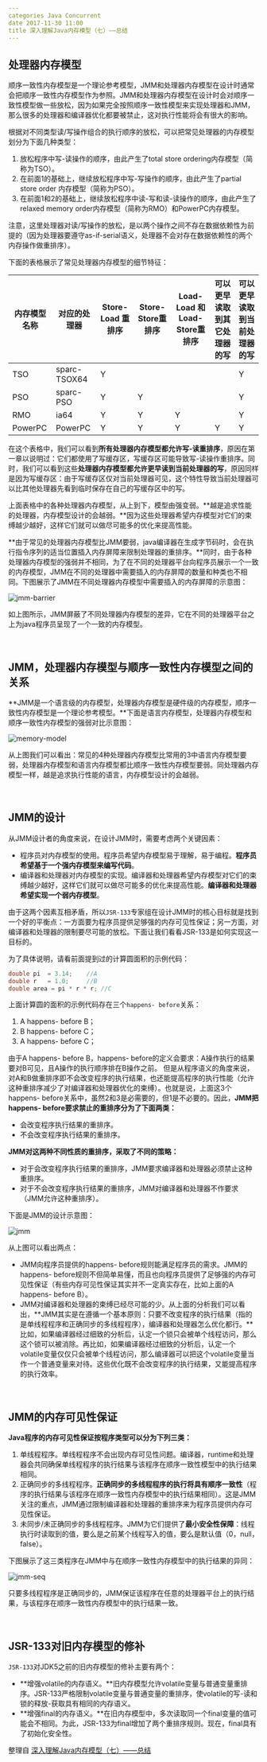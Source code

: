 ```yaml
---
categories Java Concurrent
date 2017-11-30 11:00
title 深入理解Java内存模型（七）——总结
---
```


## 处理器内存模型

顺序一致性内存模型是一个理论参考模型，JMM和处理器内存模型在设计时通常会把顺序一致性内存模型作为参照。JMM和处理器内存模型在设计时会对顺序一致性模型做一些放松，因为如果完全按照顺序一致性模型来实现处理器和JMM，那么很多的处理器和编译器优化都要被禁止，这对执行性能将会有很大的影响。

<!-- more -->

根据对不同类型读/写操作组合的执行顺序的放松，可以把常见处理器的内存模型划分为下面几种类型：

1. 放松程序中写-读操作的顺序，由此产生了total store ordering内存模型（简称为TSO）。
2. 在前面1的基础上，继续放松程序中写-写操作的顺序，由此产生了partial store order 内存模型（简称为PSO）。
3. 在前面1和2的基础上，继续放松程序中读-写和读-读操作的顺序，由此产生了relaxed memory order内存模型（简称为RMO）和PowerPC内存模型。

注意，这里处理器对读/写操作的放松，是以两个操作之间不存在数据依赖性为前提的（因为处理器要遵守as-if-serial语义，处理器不会对存在数据依赖性的两个内存操作做重排序）。

下面的表格展示了常见处理器内存模型的细节特征：

| 内存模型名称  | 对应的处理器       | Store-Load 重排序 | Store-Store重排序 | Load-Load 和Load-Store重排序 | 可以更早读取到其它处理器的写 | 可以更早读取到当前处理器的写 |
| ------- | ------------ | -------------- | -------------- | ------------------------ | -------------- | -------------- |
| TSO     | sparc-TSOX64 | Y              |                |                          |                | Y              |
| PSO     | sparc-PSO    | Y              | Y              |                          |                | Y              |
| RMO     | ia64         | Y              | Y              | Y                        |                | Y              |
| PowerPC | PowerPC      | Y              | Y              | Y                        | Y              | Y              |

在这个表格中，我们可以看到**所有处理器内存模型都允许写-读重排序**，原因在第一章以说明过：它们都使用了写缓存区，写缓存区可能导致写-读操作重排序。同时，我们可以看到这些**处理器内存模型都允许更早读到当前处理器的写**，原因同样是因为写缓存区：由于写缓存区仅对当前处理器可见，这个特性导致当前处理器可以比其他处理器先看到临时保存在自己的写缓存区中的写。

上面表格中的各种处理器内存模型，从上到下，模型由强变弱。**越是追求性能的处理器，内存模型设计的会越弱。**因为这些处理器希望内存模型对它们的束缚越少越好，这样它们就可以做尽可能多的优化来提高性能。

**由于常见的处理器内存模型比JMM要弱，java编译器在生成字节码时，会在执行指令序列的适当位置插入内存屏障来限制处理器的重排序。**同时，由于各种处理器内存模型的强弱并不相同，为了在不同的处理器平台向程序员展示一个一致的内存模型，JMM在不同的处理器中需要插入的内存屏障的数量和种类也不相同。下图展示了JMM在不同处理器内存模型中需要插入的内存屏障的示意图：

![jmm-barrier](jmm_summary/jmm-barrier.png)

如上图所示，JMM屏蔽了不同处理器内存模型的差异，它在不同的处理器平台之上为java程序员呈现了一个一致的内存模型。

</br>

## JMM，处理器内存模型与顺序一致性内存模型之间的关系

**JMM是一个语言级的内存模型，处理器内存模型是硬件级的内存模型，顺序一致性内存模型是一个理论参考模型。**下面是语言内存模型，处理器内存模型和顺序一致性内存模型的强弱对比示意图：

![memory-model](jmm_summary/memory-model.png)

从上图我们可以看出：常见的4种处理器内存模型比常用的3中语言内存模型要弱，处理器内存模型和语言内存模型都比顺序一致性内存模型要弱。同处理器内存模型一样，越是追求执行性能的语言，内存模型设计的会越弱。

</br>

## JMM的设计

从JMM设计者的角度来说，在设计JMM时，需要考虑两个关键因素：

- 程序员对内存模型的使用。程序员希望内存模型易于理解，易于编程。**程序员希望基于一个强内存模型来编写代码**。
- 编译器和处理器对内存模型的实现。编译器和处理器希望内存模型对它们的束缚越少越好，这样它们就可以做尽可能多的优化来提高性能。**编译器和处理器希望实现一个弱内存模型**。

由于这两个因素互相矛盾，所以`JSR-133`专家组在设计JMM时的核心目标就是找到一个好的平衡点：一方面要为程序员提供足够强的内存可见性保证；另一方面，对编译器和处理器的限制要尽可能的放松。下面让我们看看JSR-133是如何实现这一目标的。

为了具体说明，请看前面提到过的计算圆面积的示例代码：

```java
double pi  = 3.14;    //A
double r   = 1.0;     //B
double area = pi * r * r; //C
```

上面计算圆的面积的示例代码存在三个`happens- before`关系：

1. A happens- before B；
2. B happens- before C；
3. A happens- before C；

由于A happens- before B，happens- before的定义会要求：A操作执行的结果要对B可见，且A操作的执行顺序排在B操作之前。 但是从程序语义的角度来说，对A和B做重排序即不会改变程序的执行结果，也还能提高程序的执行性能（允许这种重排序减少了对编译器和处理器优化的束缚）。也就是说，上面这3个happens- before关系中，虽然2和3是必需要的，但1是不必要的。因此，**JMM把happens- before要求禁止的重排序分为了下面两类：**

- 会改变程序执行结果的重排序。
- 不会改变程序执行结果的重排序。

**JMM对这两种不同性质的重排序，采取了不同的策略：**

- 对于会改变程序执行结果的重排序，JMM要求编译器和处理器必须禁止这种重排序。
- 对于不会改变程序执行结果的重排序，JMM对编译器和处理器不作要求（JMM允许这种重排序）。

下面是JMM的设计示意图：

![jmm](jmm_summary/jmm.png)

从上图可以看出两点：

- JMM向程序员提供的happens- before规则能满足程序员的需求。JMM的happens- before规则不但简单易懂，而且也向程序员提供了足够强的内存可见性保证（有些内存可见性保证其实并不一定真实存在，比如上面的A happens- before B）。
- JMM对编译器和处理器的束缚已经尽可能的少。从上面的分析我们可以看出，**JMM其实是在遵循一个基本原则：只要不改变程序的执行结果（指的是单线程程序和正确同步的多线程程序），编译器和处理器怎么优化都行。**比如，如果编译器经过细致的分析后，认定一个锁只会被单个线程访问，那么这个锁可以被消除。再比如，如果编译器经过细致的分析后，认定一个volatile变量仅仅只会被单个线程访问，那么编译器可以把这个volatile变量当作一个普通变量来对待。这些优化既不会改变程序的执行结果，又能提高程序的执行效率。

</br>

## JMM的内存可见性保证

**Java程序的内存可见性保证按程序类型可以分为下列三类：**

1. 单线程程序。单线程程序不会出现内存可见性问题。编译器，runtime和处理器会共同确保单线程程序的执行结果与该程序在顺序一致性模型中的执行结果相同。
2. 正确同步的多线程程序。**正确同步的多线程程序的执行将具有顺序一致性**（程序的执行结果与该程序在顺序一致性内存模型中的执行结果相同）。这是JMM关注的重点，JMM通过限制编译器和处理器的重排序来为程序员提供内存可见性保证。
3. 未同步/未正确同步的多线程程序。JMM为它们提供了**最小安全性保障**：线程执行时读取到的值，要么是之前某个线程写入的值，要么是默认值（0，null，false）。

下图展示了这三类程序在JMM中与在顺序一致性内存模型中的执行结果的异同：

![jmm-seq](jmm_summary/jmm-seq.png)

只要多线程程序是正确同步的，JMM保证该程序在任意的处理器平台上的执行结果，与该程序在顺序一致性内存模型中的执行结果一致。

</br>

## JSR-133对旧内存模型的修补

`JSR-133`对JDK5之前的旧内存模型的修补主要有两个：

- **增强volatile的内存语义。**旧内存模型允许volatile变量与普通变量重排序。JSR-133严格限制volatile变量与普通变量的重排序，使volatile的写-读和锁的释放-获取具有相同的内存语义。
- **增强final的内存语义。**在旧内存模型中，多次读取同一个final变量的值可能会不相同。为此，JSR-133为final增加了两个重排序规则。现在，final具有了初始化安全性。



整理自 [深入理解Java内存模型（七）——总结](http://www.infoq.com/cn/articles/java-memory-model-7)